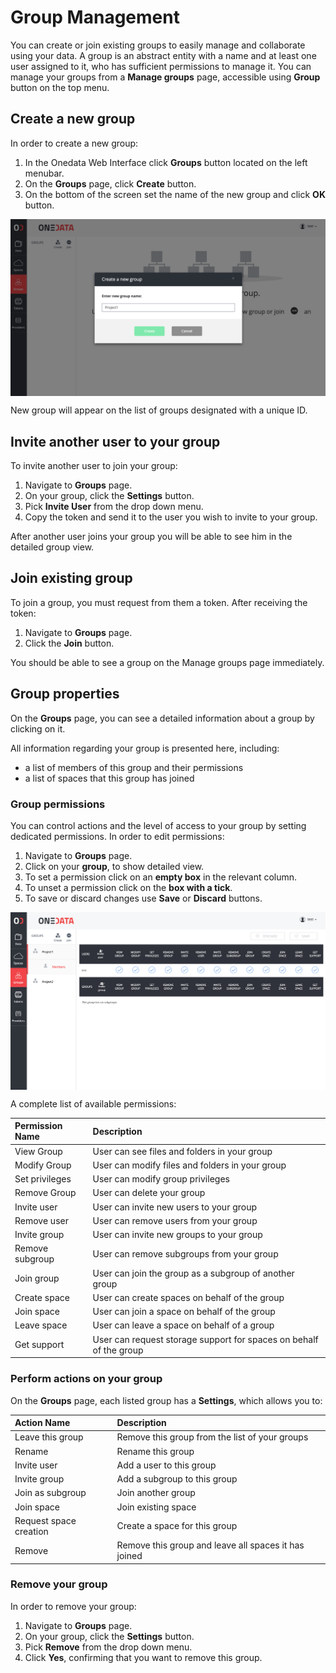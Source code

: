 # Group Management

<!-- toc -->

You can create or join existing groups to easily manage and collaborate using your data. A group is an abstract entity with a name and at least one user assigned to it, who has sufficient permissions to manage it. You can manage your groups from a **Manage groups** page, accessible using **Group** button on the top menu.

## Create a new group
In order to create a new  group:

1. In the Onedata Web Interface click **Groups** button located on the left menubar.
2. On the **Groups** page, click **Create** button.
3. On the bottom of the screen set the name of the new group and click **OK** button.

<img  style="display:block;margin:0 auto;" src="../img/groupcreate.png">

New group will appear on the list of groups designated with a unique ID.

## Invite another user to your group
To invite another user to join your group:

1. Navigate to **Groups** page.
2. On your group, click the **Settings** button.
3. Pick **Invite User** from the drop down menu.
4. Copy the token and send it to the user you wish to invite to your group.

After another user joins your group you will be able to see him in the detailed group view.

## Join existing group
To join a group, you must request from them a token. After receiving the token:

1. Navigate to **Groups** page.
2. Click the **Join** button.

You should be able to see a group on the Manage groups page immediately.

## Group properties
On the **Groups** page, you can see a detailed information about a group by clicking on it.

All information regarding your group is presented here, including:
- a list of members of this group and their permissions
- a list of spaces that this group has joined

### Group permissions

You can control actions and the level of access to your group by setting dedicated permissions. In order to edit permissions:

1. Navigate to **Groups** page.
2. Click on your **group**, to show detailed view.
3. To set a permission click on an **empty box** in the relevant column.
4. To unset a permission click on the **box with a tick**.
5. To save or discard changes use **Save** or **Discard** buttons.

<img style="display:block;margin:0 auto;" src="../img/grouppermissions.png">

A complete list of available permissions:

| Permission Name | Description                                                                  |
|:----------------|:-----------------------------------------------------------------------------|
| View Group      | User can see files and folders in your group                                 |
| Modify Group    | User can modify files and folders in your group                              |
| Set privileges  | User can modify group privileges                                             |
| Remove Group    | User can delete your group                                                   |
| Invite user     | User can invite new users to your group                                      |
| Remove user     | User can remove  users from your group                                       |
| Invite group    | User can invite new groups to your group                                     |
| Remove subgroup    | User can remove  subgroups from your group                                      |
| Join group    | User can join the group as a subgroup of another group                                      |
| Create space| User can create spaces on behalf of the group |
| Join space | User can join a space on behalf of the group                                 |
| Leave space | User can leave a space on behalf of a group |
| Get support | User can request storage support for spaces on behalf of the group |



### Perform actions on your group
On the **Groups** page, each listed group has a **Settings**, which allows you to:

| Action Name            | Description                                          |
|:-----------------------|:-----------------------------------------------------|
| Leave this group            | Remove this group from the list of your groups       |
| Rename                 | Rename this group                                    |
| Invite user            | Add a user to this group                             |
| Invite group            | Add a subgroup to this group                             |
| Join as subgroup | Join another group |
| Join space             | Join existing space                                  |
| Request space creation | Create a space for this group                        |
| Remove                 | Remove this group and leave all spaces it has joined |


### Remove your group
In order to remove your group:
1. Navigate to **Groups** page.
2. On your group, click the **Settings** button.
3. Pick **Remove** from the drop down menu.
4. Click **Yes**, confirming that you want to remove this group.

